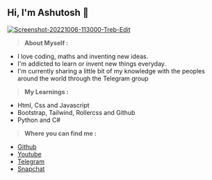 <h2>Hi, I'm Ashutosh 👋</h2>
<a href="https://ashutoshpandey.netlify.app"><img src="https://i.ibb.co/n1GG2YB/Screenshot-20221006-113000-Treb-Edit.jpg" alt="Screenshot-20221006-113000-Treb-Edit" border="0" /><p> </p></a>


> **About Myself :**
* I love coding, maths and inventing new ideas.
* I'm addicted to learn or invent new things everyday.
* I'm currently sharing a little bit of my knowledge with the peoples around the world through the Telegram group

<p> </p>

> **My Learnings :**
* Html, Css and Javascript
* Bootstrap, Tailwind, Rollercss and Github
* Python and C#

<p> </p>

>**Where you can find me :**
* <a href="https://github.com/abtp2">Github</a>
* <a href="https://youtube.com/channel/UCLoiTyWe84H8BoKE_19qTIA">Youtube</a>
* <a href="https://t.me/Technical_Web">Telegram</a>
* <a href="https://www.snapchat.com/add/ashutosh2pandey?share_id=yTVzbpogDBE&locale=en-GB">Snapchat</a>


